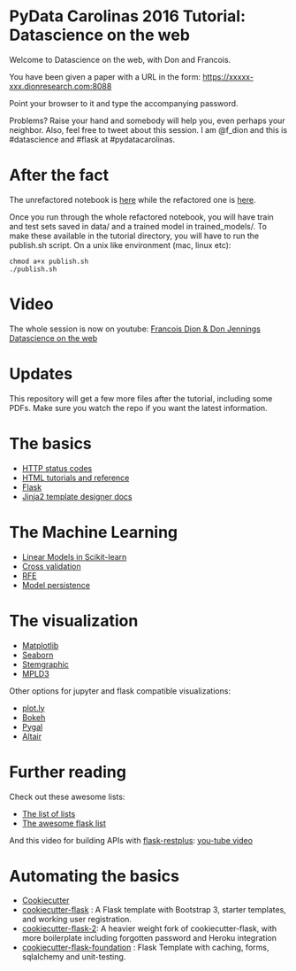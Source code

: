 # PyData Carolinas 2016 Tutorial: Datascience on the web

Welcome to Datascience on the web, with Don and Francois.

You have been given a paper with a URL in the form: https://xxxxx-xxx.dionresearch.com:8088

Point your browser to it and type the accompanying password.

Problems? Raise your hand and somebody will help you, even perhaps your neighbor. Also, feel free to tweet about this
 session. I am @f_dion and this is #datascience and #flask at #pydatacarolinas.

# After the fact

The unrefactored notebook is [here](https://github.com/fdion/pydata/blob/master/notebooks/PyData.ipynb) while the refactored one is [here](https://github.com/fdion/pydata/blob/master/notebooks/PyData-Refactored.ipynb).

Once you run through the whole refactored notebook, you will have train and test sets saved in data/ and a trained 
model in trained_models/. To make these available in the tutorial directory, you will have to run the publish.sh 
script. On a unix like environment (mac, linux etc):

    chmod a+x publish.sh
    ./publish.sh

# Video

The whole session is now on youtube: [Francois Dion & Don Jennings Datascience on the web](https://www.youtube.com/watch?v=qP_8ch-5XhE)

# Updates

This repository will get a few more files after the tutorial, including some PDFs. Make sure you watch the repo if you want the latest information.

# The basics

- [HTTP status codes](https://en.wikipedia.org/wiki/List_of_HTTP_status_codes)
- [HTML tutorials and reference](https://developer.mozilla.org/en-US/docs/Web/HTML)
- [Flask](http://flask.pocoo.org/)
- [Jinja2 template designer docs](http://jinja.pocoo.org/docs/dev/templates/)

# The Machine Learning

 - [Linear Models in Scikit-learn](http://scikit-learn.org/stable/modules/linear_model.html)
 - [Cross validation](http://scikit-learn.org/stable/modules/cross_validation.html)
 - [RFE](http://scikit-learn.org/stable/modules/feature_selection.html#rfe)
 - [Model persistence](http://scikit-learn.org/stable/modules/model_persistence.html)

# The visualization

 - [Matplotlib](http://matplotlib.org/)
 - [Seaborn](https://github.com/mwaskom/seaborn)
 - [Stemgraphic](https://github.com/fdion/stemgraphic)
 - [MPLD3](http://mpld3.github.io/)
 
 Other options for jupyter and flask compatible visualizations:
 - [plot.ly](http://plot.ly)
 - [Bokeh](http://bokeh.pydata.org/en/latest/)
 - [Pygal](http://www.pygal.org/en/stable/)
 - [Altair](https://pypi.python.org/pypi/altair/1.0.0)

# Further reading

Check out these awesome lists:
 - [The list of lists](https://github.com/sindresorhus/awesome)
 - [The awesome flask list](https://github.com/humiaozuzu/awesome-flask)
 
 And this video for building APIs with [flask-restplus](http://flask-restplus.readthedocs.io/en/stable/): [you-tube video](https://www.youtube.com/watch?v=hV2ccg4mw_Q&feature=youtu.be)

# Automating the basics

 - [Cookiecutter](https://github.com/audreyr/cookiecutter)
 - [cookiecutter-flask](https://github.com/sloria/cookiecutter-flask) : A Flask template with Bootstrap 3, starter templates, and working user registration.
 - [cookiecutter-flask-2](https://github.com/wdm0006/cookiecutter-flask): A heavier weight fork of cookiecutter-flask, with more boilerplate including forgotten password and Heroku integration
 - [cookiecutter-flask-foundation](https://github.com/JackStouffer/cookiecutter-Flask-Foundation) : Flask Template with caching, forms, sqlalchemy and unit-testing.
